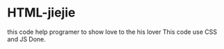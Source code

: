 # HTML-jiejie
this code help programer to show love to the his lover 
This code use CSS and JS 
Done.
